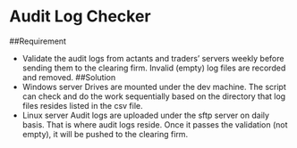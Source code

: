 # Audit Log Checker 
##Requirement
- Validate the audit logs from actants and traders’ servers weekly before sending them to the clearing firm. Invalid (empty) log files are recorded and removed. 
##Solution
- Windows server
Drives are mounted under the dev machine. The script can check and do the work sequentially based on the directory that log files resides listed in the csv file. 
- Linux server
Audit logs are uploaded under the sftp server on daily basis. That is where audit logs reside. Once it passes the validation (not empty), it will be pushed to the clearing firm. 